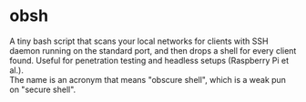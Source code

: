 # obsh
A tiny bash script that scans your local networks for clients with SSH daemon running on the standard port, and then drops a shell for every client found. Useful for penetration testing and headless setups (Raspberry Pi et al.).  
The name is an acronym that means "obscure shell", which is a weak pun on "secure shell".  

